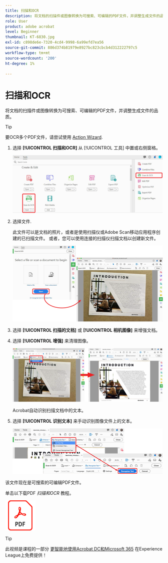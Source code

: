 ```yaml
---
title: 扫描和OCR
description: 将文档的扫描件或图像转换为可搜索、可编辑的PDF文件，并调整生成文件的品质
role: User
product: adobe acrobat
level: Beginner
thumbnail: KT-6830.jpg
exl-id: c898de6e-7320-4cd4-9998-6a99efd7ea56
source-git-commit: 886d374b81979e8927bc823cbcb4d312222797c5
workflow-type: tm+mt
source-wordcount: '200'
ht-degree: 1%

---
```


# 扫描和OCR

将文档的扫描件或图像转换为可搜索、可编辑的PDF文件，并调整生成文件的品质。

>[!TIP]
>
>要OCR多个PDF文件，请尝试使用 [Action Wizard](../advanced-tasks/action.md).

1. 选择 **[!UICONTROL 扫描和OCR]** 从 [!UICONTROL 工具] 中置或右侧窗格。

   ![扫描步骤1](../assets/Scan_1.png)

1. 选择文件.

   此文件可以是文档的照片，或者是使用扫描仪或Adobe Scan移动应用程序创建的已扫描文件。 或者，您可以使用连接的扫描仪扫描文档以创建新文件。

   ![扫描步骤2](../assets/Scan_2.png)

1. 选择 **[!UICONTROL 扫描的文档]** 或 **[!UICONTROL 相机图像]** 来增强文档。

1. 选择 **[!UICONTROL 增强]** 来清理图像。

   ![扫描步骤3](../assets/Scan_3.png)

   Acrobat自动识别扫描文档中的文本。

1. 选择 **[!UICONTROL 识别文本]** 来手动识别图像文件上的文本。

   ![扫描步骤4](../assets/Scan_4.png)

该文件现在是可搜索的可编辑PDF文件。

单击以下载PDF *扫描和OCR* 教程。

[![下载扫描和OCR教程](../assets/acrobat_PDF_96.png)](../assets/AcrobatDCScan.pdf)

>[!TIP]
>
>此视频是课程的一部分 [更智能地使用Acrobat DC和Microsoft 365](https://experienceleague.adobe.com/?recommended=Acrobat-U-1-2021.microsoft365) 在Experience League上免费提供！
